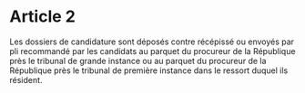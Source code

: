 # Article 2

Les dossiers de candidature sont déposés contre récépissé ou envoyés par pli recommandé par les candidats au parquet du procureur de la République près le tribunal de grande instance ou au parquet du procureur de la République près le tribunal de première instance dans le ressort duquel ils résident.
